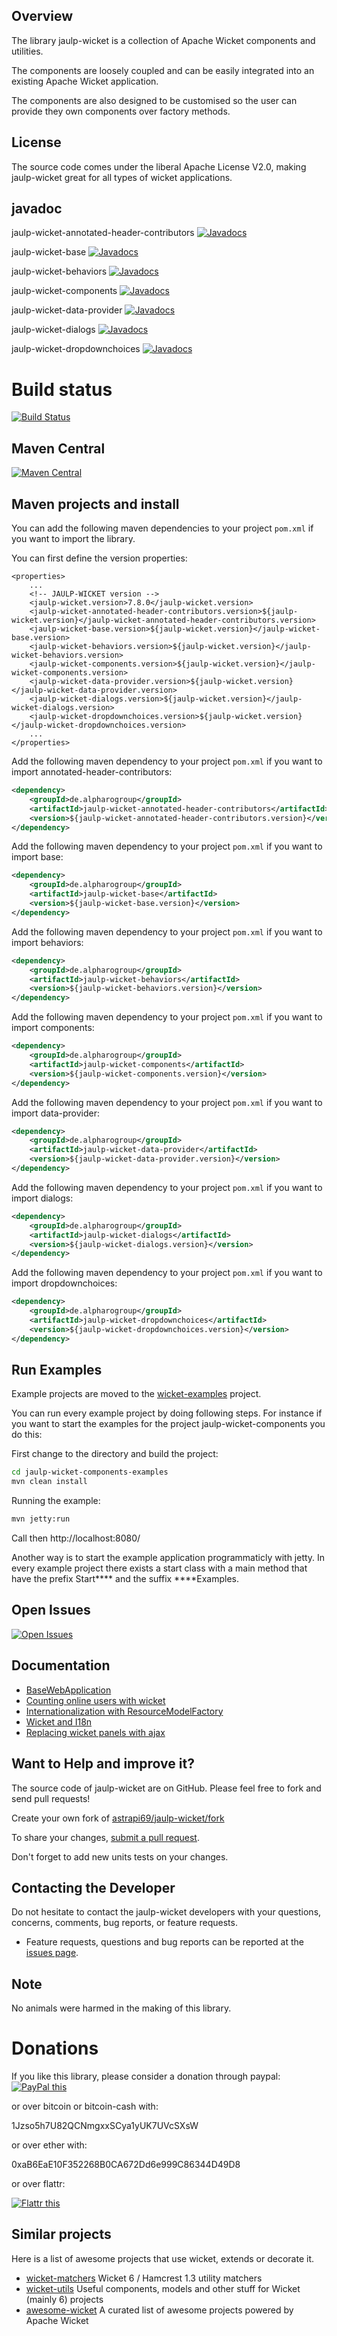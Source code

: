 ## Overview

The library jaulp-wicket is a collection of Apache Wicket components and utilities. 

The components are loosely coupled and can be easily integrated into an existing Apache Wicket application.

The components are also designed to be customised so the user can provide they own components over factory methods.

## License

The source code comes under the liberal Apache License V2.0, making jaulp-wicket great for all types of wicket applications.

## javadoc

jaulp-wicket-annotated-header-contributors [![Javadocs](http://www.javadoc.io/badge/de.alpharogroup/jaulp-wicket-annotated-header-contributors.svg)](http://www.javadoc.io/doc/de.alpharogroup/jaulp-wicket-annotated-header-contributors)

jaulp-wicket-base [![Javadocs](http://www.javadoc.io/badge/de.alpharogroup/jaulp-wicket-base.svg)](http://www.javadoc.io/doc/de.alpharogroup/jaulp-wicket-base)

jaulp-wicket-behaviors [![Javadocs](http://www.javadoc.io/badge/de.alpharogroup/jaulp-wicket-behaviors.svg)](http://www.javadoc.io/doc/de.alpharogroup/jaulp-wicket-behaviors)

jaulp-wicket-components [![Javadocs](http://www.javadoc.io/badge/de.alpharogroup/jaulp-wicket-components.svg)](http://www.javadoc.io/doc/de.alpharogroup/jaulp-wicket-components)

jaulp-wicket-data-provider [![Javadocs](http://www.javadoc.io/badge/de.alpharogroup/jaulp-wicket-data-provider.svg)](http://www.javadoc.io/doc/de.alpharogroup/jaulp-wicket-data-provider)

jaulp-wicket-dialogs [![Javadocs](http://www.javadoc.io/badge/de.alpharogroup/jaulp-wicket-dialogs.svg)](http://www.javadoc.io/doc/de.alpharogroup/jaulp-wicket-dialogs)

jaulp-wicket-dropdownchoices [![Javadocs](http://www.javadoc.io/badge/de.alpharogroup/jaulp-wicket-dropdownchoices.svg)](http://www.javadoc.io/doc/de.alpharogroup/jaulp-wicket-dropdownchoices)

# Build status

[![Build Status](https://travis-ci.org/astrapi69/jaulp-wicket.svg?branch=master)](https://travis-ci.org/astrapi69/jaulp-wicket)

## Maven Central

[![Maven Central](https://maven-badges.herokuapp.com/maven-central/de.alpharogroup/jaulp-wicket/badge.svg)](https://maven-badges.herokuapp.com/maven-central/de.alpharogroup/jaulp-wicket)

## Maven projects and install

You can add the following maven dependencies to your project `pom.xml` if you want to import the library. 

You can first define the version properties:

```
<properties>
	...
	<!-- JAULP-WICKET version -->
	<jaulp-wicket.version>7.8.0</jaulp-wicket.version>
	<jaulp-wicket-annotated-header-contributors.version>${jaulp-wicket.version}</jaulp-wicket-annotated-header-contributors.version>
	<jaulp-wicket-base.version>${jaulp-wicket.version}</jaulp-wicket-base.version>
	<jaulp-wicket-behaviors.version>${jaulp-wicket.version}</jaulp-wicket-behaviors.version>
	<jaulp-wicket-components.version>${jaulp-wicket.version}</jaulp-wicket-components.version>
	<jaulp-wicket-data-provider.version>${jaulp-wicket.version}</jaulp-wicket-data-provider.version>
	<jaulp-wicket-dialogs.version>${jaulp-wicket.version}</jaulp-wicket-dialogs.version>
	<jaulp-wicket-dropdownchoices.version>${jaulp-wicket.version}</jaulp-wicket-dropdownchoices.version>
	...
</properties>
```

Add the following maven dependency to your project `pom.xml` if you want to import annotated-header-contributors:

```xml
<dependency>
	<groupId>de.alpharogroup</groupId>
	<artifactId>jaulp-wicket-annotated-header-contributors</artifactId>
	<version>${jaulp-wicket-annotated-header-contributors.version}</version>
</dependency>
```

Add the following maven dependency to your project `pom.xml` if you want to import base:

```xml
<dependency>
	<groupId>de.alpharogroup</groupId>
	<artifactId>jaulp-wicket-base</artifactId>
	<version>${jaulp-wicket-base.version}</version>
</dependency>
```

Add the following maven dependency to your project `pom.xml` if you want to import behaviors:

```xml
<dependency>
	<groupId>de.alpharogroup</groupId>
	<artifactId>jaulp-wicket-behaviors</artifactId>
	<version>${jaulp-wicket-behaviors.version}</version>
</dependency>
```

Add the following maven dependency to your project `pom.xml` if you want to import components:

```xml
<dependency>
	<groupId>de.alpharogroup</groupId>
	<artifactId>jaulp-wicket-components</artifactId>
	<version>${jaulp-wicket-components.version}</version>
</dependency>
```

Add the following maven dependency to your project `pom.xml` if you want to import data-provider:

```xml
<dependency>
	<groupId>de.alpharogroup</groupId>
	<artifactId>jaulp-wicket-data-provider</artifactId>
	<version>${jaulp-wicket-data-provider.version}</version>
</dependency>
```

Add the following maven dependency to your project `pom.xml` if you want to import dialogs:

```xml
<dependency>
	<groupId>de.alpharogroup</groupId>
	<artifactId>jaulp-wicket-dialogs</artifactId>
	<version>${jaulp-wicket-dialogs.version}</version>
</dependency>
```

Add the following maven dependency to your project `pom.xml` if you want to import dropdownchoices:

```xml
<dependency>
	<groupId>de.alpharogroup</groupId>
	<artifactId>jaulp-wicket-dropdownchoices</artifactId>
	<version>${jaulp-wicket-dropdownchoices.version}</version>
</dependency>
```
## Run Examples 

Example projects are moved to the [wicket-examples](https://github.com/astrapi69/wicket-examples) project.

You can run every example project by doing following steps. For instance if you want to start the examples for the project jaulp-wicket-components you do this:

First change to the directory and build the project:
```bash
cd jaulp-wicket-components-examples
mvn clean install
```
Running the example:
```bash
mvn jetty:run
```
Call then http://localhost:8080/

Another way is to start the example application programmaticly with jetty. In every example project there exists a start class with a main method that have the prefix Start**** and the suffix ****Examples. 
 
## Open Issues
[![Open Issues](https://img.shields.io/github/issues/astrapi69/jaulp-wicket.svg?style=flat)](https://github.com/astrapi69/jaulp-wicket/issues) 

## Documentation

  * [BaseWebApplication][BaseWebApplication]
  * [Counting online users with wicket][Counting online users with wicket]
  * [Internationalization with ResourceModelFactory][Internationalization with ResourceModelFactory]
  * [Wicket and I18n][Wicket and I18n]
  * [Replacing wicket panels with ajax][Replacing wicket panels with ajax]
  
  [Replacing wicket panels with ajax]: https://github.com/astrapi69/jaulp-wicket/wiki/Replacing-wicket-panels-with-ajax "Replacing wicket panels with ajax"
  [Wicket and I18n]: https://github.com/astrapi69/jaulp-wicket/wiki/Wicket-and-I18n "Wicket and I18n"  
  [Internationalization with ResourceModelFactory]: https://github.com/astrapi69/jaulp-wicket/wiki/Internationalization-with-StringResourceModel-and-ResourceModelFactory "Internationalization with ResourceModelFactory"
  [Counting online users with wicket]: https://github.com/astrapi69/jaulp-wicket/wiki/Counting-online-users-with-wicket "Counting online users with wicket"
   [BaseWebApplication]: https://github.com/astrapi69/jaulp-wicket/wiki/Extending-from-BaseWebApplication "Extending from BaseWebApplication"

## Want to Help and improve it? ###

The source code of jaulp-wicket are on GitHub. Please feel free to fork and send pull requests!

Create your own fork of [astrapi69/jaulp-wicket/fork](https://github.com/astrapi69/jaulp-wicket/fork)

To share your changes, [submit a pull request](https://github.com/astrapi69/jaulp-wicket/pull/new/develop).

Don't forget to add new units tests on your changes.

## Contacting the Developer

Do not hesitate to contact the jaulp-wicket developers with your questions, concerns, comments, bug reports, or feature requests.

- Feature requests, questions and bug reports can be reported at the [issues page](https://github.com/astrapi69/jaulp-wicket/issues).

## Note

No animals were harmed in the making of this library.


# Donations

If you like this library, please consider a donation through paypal: <a href="https://www.paypal.com/cgi-bin/webscr?cmd=_s-xclick&hosted_button_id=MJ7V43GU2H386" target="_blank">
<img src="https://www.paypalobjects.com/en_US/GB/i/btn/btn_donateCC_LG.gif" alt="PayPal this" title="PayPal – The safer, easier way to pay online!" border="0" />
</a>

or over bitcoin or bitcoin-cash with:

1Jzso5h7U82QCNmgxxSCya1yUK7UVcSXsW

or over ether with:

0xaB6EaE10F352268B0CA672Dd6e999C86344D49D8

or over flattr:
  
<a href="http://flattr.com/thing/4067687/astrapi69jaulp-wicket-on-GitHub" target="_blank"><img src="http://api.flattr.com/button/flattr-badge-large.png" alt="Flattr this" title="Flattr this" border="0" /></a>

## Similar projects

Here is a list of awesome projects that use wicket, extends or decorate it.

- [wicket-matchers](https://github.com/NitorCreations/wicket-matchers) Wicket 6 / Hamcrest 1.3 utility matchers
- [wicket-utils](https://github.com/NitorCreations/wicket-utils) Useful components, models and other stuff for Wicket (mainly 6) projects
- [awesome-wicket](https://github.com/PhantomYdn/awesome-wicket) A curated list of awesome projects powered by Apache Wicket


